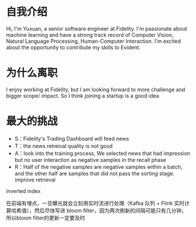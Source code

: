 # 自我介绍

Hi, I'm Yuxuan, a senior software engineer at Fidelity. I'm passionate about machine learning and have a strong track record of Computer Vision, Natural Language Processing, Human-Computer Interaction. I'm excited about the opportunity to contribute my skills to Evident.

# 为什么离职

I enjoy working at Fidelity, but I am looking forward to more challenge and bigger scope/ impact. So I think joining a startup is a good idea

# 最大的挑战

- S：Fidelity's Trading Dashboard will feed news
- T：the news retreival quality is not good
- A：look into the training process, We selected news that had impression but no user interaction as negative samples in the recall phase
- R：Half of the negative samples are negative samples within a batch, and the other half are samples that did not pass the sorting stage. improve retrieval

inverted index

在前端有埋点，一旦曝光就会立刻用实时流进行处理（Kafka 队列 + Flink 实时计算哈希值），然后尽快写进 bloom filter，因为两次刷新的间隔可能只有几分钟，所以bloom filter的更新一定要及时